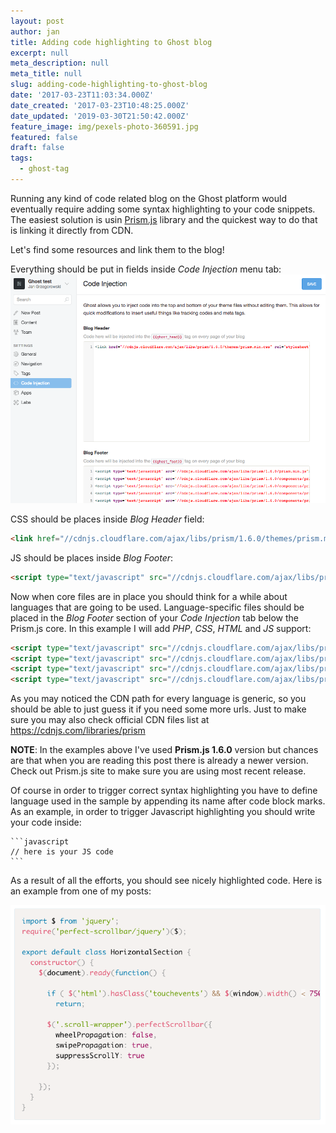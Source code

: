 ```yaml
---
layout: post
author: jan
title: Adding code highlighting to Ghost blog
excerpt: null
meta_description: null
meta_title: null
slug: adding-code-highlighting-to-ghost-blog
date: '2017-03-23T11:03:34.000Z'
date_created: '2017-03-23T10:48:25.000Z'
date_updated: '2019-03-30T21:50:42.000Z'
feature_image: img/pexels-photo-360591.jpg
featured: false
draft: false
tags:
  - ghost-tag
---
```

Running any kind of code related blog on the Ghost platform would eventually require adding some syntax highlighting to your code snippets. The easiest solution is usin [Prism.js](http://prismjs.com/) library and the quickest way to do that is linking it directly from CDN.

Let's find some resources and link them to the blog!

Everything should be put in fields inside *Code Injection* menu tab:
![Ghost code highlighting with Prismjs from CDN](img/ghost-prism-code-highlighting.png)

CSS should be places inside *Blog Header* field:
```html
<link href="//cdnjs.cloudflare.com/ajax/libs/prism/1.6.0/themes/prism.min.css" rel="stylesheet" />
```

JS should be places inside *Blog Footer*:
```html
<script type="text/javascript" src="//cdnjs.cloudflare.com/ajax/libs/prism/1.6.0/prism.min.js"></script>
```

Now when core files are in place you should think for a while about languages that are going to be used. Language-specific files should be placed in the *Blog Footer* section of your *Code Injection* tab below the Prism.js core.
In this example I will add *PHP*, *CSS*, *HTML* and *JS* support:
```html
<script type="text/javascript" src="//cdnjs.cloudflare.com/ajax/libs/prism/1.6.0/components/prism-php.min.js"></script>
<script type="text/javascript" src="//cdnjs.cloudflare.com/ajax/libs/prism/1.6.0/components/prism-css.min.js"></script>
<script type="text/javascript" src="//cdnjs.cloudflare.com/ajax/libs/prism/1.6.0/components/prism-html.min.js"></script>
<script type="text/javascript" src="//cdnjs.cloudflare.com/ajax/libs/prism/1.6.0/components/prism-js.min.js"></script>
```
As you may noticed the CDN path for every language is generic, so you should be able to just guess it if you need some more urls. Just to make sure you may also check official CDN files list at https://cdnjs.com/libraries/prism

**NOTE**: In the examples above I've used **Prism.js 1.6.0** version but chances are that when you are reading this post there is already a newer version. Check out Prism.js site to make sure you are using most recent release.

Of course in order to trigger correct syntax highlighting you have to define language used in the sample by appending its name after code block marks. As an example, in order to trigger Javascript highlighting you should write your code inside:

    ```javascript
    // here is your JS code
    ```

As a result of all the efforts, you should see nicely highlighted code. Here is an example from one of my posts:

![](img/ghost-code-highlighting-example.png)
